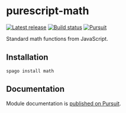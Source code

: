 # purescript-math

[![Latest release](http://img.shields.io/github/release/purescript/purescript-math.svg)](https://github.com/purescript/purescript-math/releases)
[![Build status](https://github.com/purescript/purescript-math/workflows/CI/badge.svg?branch=master)](https://github.com/purescript/purescript-math/actions?query=workflow%3ACI+branch%3Amaster)
[![Pursuit](https://pursuit.purescript.org/packages/purescript-math/badge)](https://pursuit.purescript.org/packages/purescript-math)

Standard math functions from JavaScript.

## Installation

```
spago install math
```

## Documentation

Module documentation is [published on Pursuit](http://pursuit.purescript.org/packages/purescript-math).
